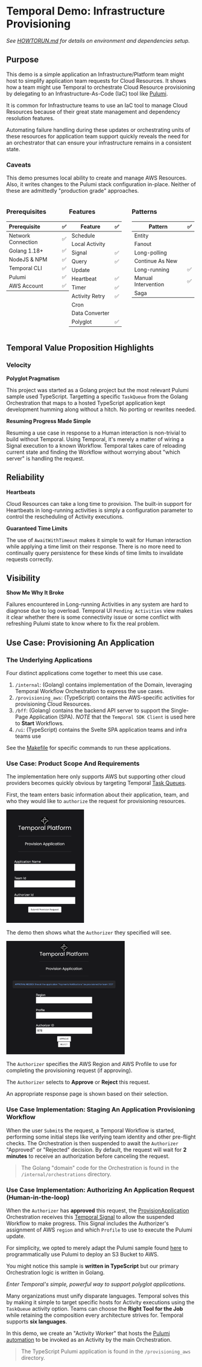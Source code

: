 # Temporal Demo: Infrastructure Provisioning

_See [HOWTORUN.md](HOWTORUN.md) for details on environment and dependencies setup._

## Purpose

This demo is a simple application an Infrastructure/Platform team might host to simplify
application team requests for Cloud Resources. It shows how a team might use Temporal to orchestrate Cloud Resource provisioning by 
delegating to an Infrastructure-As-Code (IaC) tool like [Pulumi](https://www.pulumi.com/).

It is common for Infrastructure teams to use an IaC tool to manage Cloud Resources because of their great state management
and dependency resolution features. 

Automating failure handling during these updates or orchestrating units of these resources for application team support quickly reveals
the need for an orchestrator that can ensure your infrastructure remains in a consistent state.

### Caveats 

This demo presumes local ability to create and manage AWS Resources. Also, it writes changes
to the Pulumi stack configuration in-place. Neither of these are admittedly "production grade" approaches.

<div style="float: left; width: 33%;padding: 0; margin:0;">

### Prerequisites
| Prerequisite       | ✅ |
|:-------------------|---|
| Network Connection | ✅  |
| Golang 1.18+       | ✅ |
| NodeJS & NPM       |  ✅ |
| Temporal CLI       |  ✅ |
| Pulumi             |  ✅ |
| AWS Account        |  ✅ |

</div>

<div style="float: left; width: 33%;padding: 0; margin:0;">

### Features
| Feature        | ✅ | 
|----------------|-|
| Schedule       | |
| Local Activity | |
| Signal         | ✅ |
| Query          | ✅ |
| Update         | |
| Heartbeat      | ✅|
| Timer          | ✅ |
| Activity Retry | ✅ |
| Cron           | |   
| Data Converter | |
| Polyglot       | ✅|

</div>
<div style="float: left; width: 33%;padding: 0; margin:0;">

### Patterns
| Pattern             | ✅ |
|---------------------|---|
| Entity              |   |
| Fanout              |   |
| Long-polling        |   |
| Continue As New     |   |
| Long-running        | ✅ |
| Manual Intervention | ✅ |
| Saga                |   |

</div>
<div style="clear: both;"></div>

## Temporal Value Proposition Highlights

### Velocity

**Polyglot Pragmatism**

This project was started as a Golang project but the most relevant Pulumi sample used TypeScript.
Targetting a specific `TaskQueue` from the Golang Orchestration that maps to a hosted TypeScript application kept
development humming along without a hitch. No porting or rewrites needed.

**Resuming Progress Made Simple**

Resuming a use case in response to a Human interaction is non-trivial to build without Temporal.
Using Temporal, it's merely a matter of wiring a Signal execution to a known Workflow. Temporal takes care of
reloading current state and finding the Workflow without worrying about "which server" is handling the request.

## Reliability

**Heartbeats**

Cloud Resources can take a long time to provision. The built-in support for Heartbeats in long-running
activities is simply a configuration parameter to control the rescheduling of Activity executions. 

**Guaranteed Time Limits**

The use of `AwaitWithTimeout` makes it simple to wait for Human interaction while applying a time limit
on their response. There is no more need to continually query persistence for these kinds of 
time limits to invalidate requests correctly.

## Visibility

**Show Me Why It Broke**

Failures encountered in Long-running Activities in any system are hard to diagnose due to 
log overload. Temporal UI `Pending Activities` view makes it clear whether there is
some connectivity issue or some conflict with refreshing Pulumi state to know where to fix the
real problem.


## Use Case: Provisioning An Application

### The Underlying Applications

Four distinct applications come together to meet this use case.

1. `/internal`: (Golang) contains implementation of the Domain, leveraging Temporal Workflow Orchestration to express the use cases.
1. `/provisioning_aws`: (TypeScript) contains the AWS-specific activities for provisioning Cloud Resources.
1. `/bff`: (Golang) contains the backend API server to support the Single-Page Application (SPA). _NOTE_ that the `Temporal SDK Client` is used here to **Start** Workflows.
1. `/ui`: (TypeScript) contains the Svelte SPA application teams and infra teams use

See the [Makefile](Makefile) for specific commands to run these applications.

### Use Case: Product Scope And Requirements

The implementation here only supports AWS but supporting other cloud providers
becomes quickly obvious by targeting Temporal [Task Queues](https://docs.temporal.io/workers#task-queue).

First, the team enters basic information about their application, team, and who they would like to `authorize` the request for provisioning
resources.

<img src="infra1.png" alt="app page"  style="height:300px;"/>

The demo then shows what the `Authorizer` they specified will see.

<img src="authorize1.png" alt="authorize page" style="height:300px;"/>

The `Authorizer` specifies the AWS Region and AWS Profile to use for completing the provisioning request (if approving).

The `Authorizer` selects to **Approve** or **Reject** this request. 

An appropriate response page is shown based on their selection.

### Use Case Implementation: Staging An Application Provisioning Workflow

When the user `Submit`s the request, a Temporal Workflow is started, performing some 
initial steps like verifying team identity and other pre-flight checks. The Orchestration
is then suspended to await the `Authorizer` "Approved" or "Rejected" decision.
By default, the request will wait for **2 minutes** to receive an authorization before canceling the request.

> The Golang "domain" code for the Orchestration is found in the `/internal/orchestrations` directory.

### Use Case Implementation: Authorizing An Application Request (Human-in-the-loop)

When the `Authorizer` has **approved** this request, the [ProvisionApplication](internal/orchestrations/provision_application.go) Orchestration
receives this [Temporal Signal](https://docs.temporal.io/workflows#signal) to allow the suspended Workflow to make progress. This Signal includes
the Authorizer's assignment of AWS `region` and which `Profile` to use to execute the Pulumi update.

For simplicity, we opted to merely adapt the Pulumi sample found [here](https://github.com/pulumi/automation-api-examples/tree/main/nodejs/localProgram-tsnode/automation) to programmatically
use Pulumi to deploy an S3 Bucket to AWS. 

You might notice this sample is **written in TypeScript** but our primary Orchestration logic
is written in Golang. 

_Enter Temporal's simple, powerful way to support _polyglot applications_._

Many organizations must unify disparate languages. Temporal solves this
by making it simple to target specific hosts for Activity executions using 
the `TaskQueue` activity option. Teams can choose the **Right Tool for the Job** while retaining the composition
every architecture strives for. Temporal supports **six languages**.

In this demo, we create an "Activity Worker" that hosts the [Pulumi automation](provisioning_aws/src/automation) to be
invoked as an Activity by the main Orchestration. 

> The TypeScript Pulumi application is found in the `/provisioning_aws` directory.

